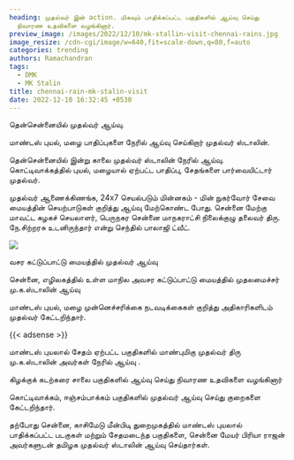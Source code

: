 ```yaml
---
heading: முதல்வர் இன் action. மிகவும் பாதிக்கப்பட்ட பகுதிகளில் ஆய்வு செய்து
  நிவாரண உதவிகளை வழங்கினார்.
preview_image: /images/2022/12/10/mk-stallin-visit-chennai-rains.jpg
image_resize: /cdn-cgi/image/w=640,fit=scale-down,q=80,f=auto
categories: trending
authors: Ramachandran
tags:
  - DMK
  - MK Stalin
title: chennai-rain-mk-stalin-visit
date: 2022-12-10 16:32:45 +0530
---
```

தென்சென்னையில் முதல்வர் ஆய்வு. 

மாண்டஸ் புயல், மழை பாதிப்புகளை நேரில் ஆய்வு செய்கிறார் முதல்வர் ஸ்டாலின்.

தென்சென்னையில் இன்று காலை முதல்வர் ஸ்டாலின் நேரில் ஆய்வு. கொட்டிவாக்கத்தில் புயல், மழையால் ஏற்பட்ட பாதிப்பு, சேதங்களை பார்வையிட்டார் முதல்வர். 

முதல்வர் ஆணைக்கிணங்க,  24x7 செயல்படும் மின்னகம் - மின் நுகர்வோர் சேவை மையத்தின் செயற்பாடுகள் குறித்து ஆய்வு மேற்கொண்ட போது. சென்னை மேற்கு மாவட்ட கழகச் செயலாளர், பெருநகர சென்னை மாநகராட்சி நிலைக்குழு தலைவர் திரு. நே.சிற்றரசு உடனிருந்தார் என்று செந்தில் பாலாஜி ட்வீட். 

![](/images/2022/12/10/mk-stallin-visit-chennai-rains-1.jpg)

வசர கட்டுப்பாட்டு மையத்தில் முதல்வர் ஆய்வு

சென்னை, எழிலகத்தில் உள்ள மாநில அவசர கட்டுப்பாட்டு மையத்தில் முதலமைச்சர் மு.க.ஸ்டாலின் ஆய்வு

மாண்டஸ் புயல், மழை முன்னெச்சரிக்கை நடவடிக்கைகள் குறித்து அதிகாரிகளிடம் முதல்வர் கேட்டறிந்தார்.

{{< adsense >}}

மாண்டஸ் புயலால் சேதம் ஏற்பட்ட பகுதிகளில் மாண்புமிகு முதல்வர் திரு மு.க.ஸ்டாலின் அவர்கள் நேரில் ஆய்வு .

கிழக்குக் கடற்கரை சாலை பகுதிகளில் ஆய்வு செய்து நிவாரண உதவிகளை வழங்கினார்

கொட்டிவாக்கம், ஈஞ்சம்பாக்கம் பகுதிகளில் முதல்வர் ஆய்வு செய்து குறைகளை கேட்டறிந்தார்.

தற்போது சென்னை, காசிமேடு மீன்பிடி துறைமுகத்தில் மாண்டஸ் புயலால் பாதிக்கப்பட்ட படகுகள் மற்றும் சேதமடைந்த பகுதிகளை, சென்னை மேயர் பிரியா ராஜன் அவர்களுடன் தமிழக முதல்வர் ஸ்டாலின் ஆய்வு செய்தார்கள்.
